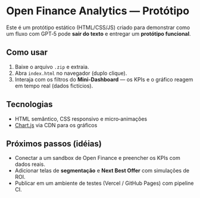 # Open Finance Analytics — Protótipo

Este é um protótipo estático (HTML/CSS/JS) criado para demonstrar como um fluxo com GPT‑5 pode **sair do texto** e entregar um **protótipo funcional**.

## Como usar
1. Baixe o arquivo `.zip` e extraia.
2. Abra `index.html` no navegador (duplo clique).
3. Interaja com os filtros do **Mini‑Dashboard** — os KPIs e o gráfico reagem em tempo real (dados fictícios).

## Tecnologias
- HTML semântico, CSS responsivo e micro‑animações
- [Chart.js](https://www.chartjs.org/) via CDN para os gráficos

## Próximos passos (idéias)
- Conectar a um sandbox de Open Finance e preencher os KPIs com dados reais.
- Adicionar telas de **segmentação** e **Next Best Offer** com simulações de ROI.
- Publicar em um ambiente de testes (Vercel / GitHub Pages) com pipeline CI.
